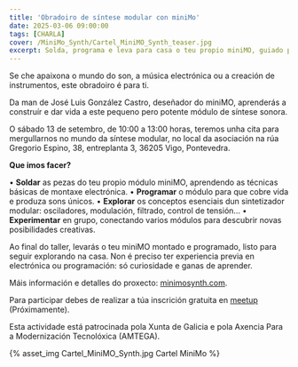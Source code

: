 ```yaml
---
title: 'Obradoiro de síntese modular con miniMo'
date: 2025-03-06 09:00:00
tags: [CHARLA]
cover: /MiniMo_Synth/Cartel_MiniMO_Synth_teaser.jpg
excerpt: Solda, programa e leva para casa o teu propio miniMO, guiado polo seu creador José Luis González Castro.
---
```


Se che apaixona o mundo do son, a música electrónica ou a creación de instrumentos, este obradoiro é para ti.

Da man de José Luis González Castro, deseñador do miniMO, aprenderás a construír e dar vida a este pequeno pero potente módulo de síntese sonora.

O sábado 13 de setembro, de 10:00 a 13:00 horas, teremos unha cita para mergullarnos no mundo da síntese modular, no local da asociación na rúa Gregorio Espino, 38, entreplanta 3, 36205 Vigo, Pontevedra.

<b>Que imos facer?</b>

• <b>Soldar</b> as pezas do teu propio módulo miniMO, aprendendo as técnicas básicas de montaxe electrónica.
• <b>Programar</b> o módulo para que cobre vida e produza sons únicos.
• <b>Explorar</b> os conceptos esenciais dun sintetizador modular: osciladores, modulación, filtrado, control de tensión…
• <b>Experimentar</b> en grupo, conectando varios módulos para descubrir novas posibilidades creativas.

Ao final do taller, levarás o teu miniMO montado e programado, listo para seguir explorando na casa. Non é preciso ter experiencia previa en electrónica ou programación: só curiosidade e ganas de aprender.

Máis información e detalles do proxecto: [minimosynth.com](https://minimosynth.com).

Para participar debes de realizar a túa inscrición gratuita en [meetup](https://www.meetup.com/aindustriosa/) (Próximamente).

Esta actividade está patrocinada pola Xunta de Galicia e pola Axencia Para a Modernización Tecnolóxica (AMTEGA).

{% asset_img Cartel_MiniMO_Synth.jpg Cartel MiniMo %} 
